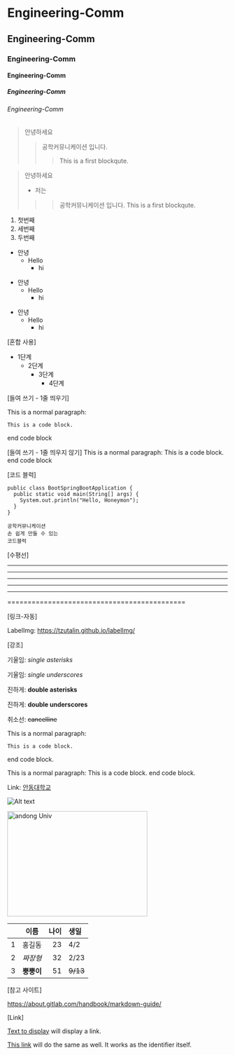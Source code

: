 # Engineering-Comm
## Engineering-Comm
### Engineering-Comm
#### Engineering-Comm
##### Engineering-Comm
###### Engineering-Comm


> 안녕하세요
>> 공학커뮤니케이션 입니다.
>>> This is a first blockqute.


> 안녕하세요
> + 저는 
>>> 공학커뮤니케이션 입니다.
>>> This is a first blockqute.


1) 첫번째
3) 세번째
2) 두번째


+ 안녕
  + Hello
    + hi


* 안녕
  * Hello
    * hi

- 안녕
  - Hello
    - hi
 
[혼합 사용]
 * 1단계
   - 2단계
     + 3단계
       + 4단계


[들여 쓰기 - 1줄 띄우기]

This is a normal paragraph:

    This is a code block.
    
end code block

[들여 쓰기 - 1줄 띄우지 않기]
This is a normal paragraph:
    This is a code block.
end code block

[코드 블럭]

```
public class BootSpringBootApplication {
  public static void main(String[] args) {
    System.out.println("Hello, Honeymon");
  }
}
```

```
공학커뮤니케이션
손 쉽게 만들 수 있는
코드블럭
```

[수평선]

* * *

***

*****

- - -

---------------------------------------

============================================

[링크-자동]

 LabelImg: <https://tzutalin.github.io/labelImg/>
 

[강조]

기울임:  *single asterisks*

기울임:  _single underscores_

진하게:  **double asterisks**

진하게:  __double underscores__

취소선:  ~~cancelline~~


This is a normal paragraph:

    This is a code block.
    
end code block.

This is a normal paragraph:
    This is a code block.
end code block.

Link: [안동대학교][andonglink]

[andonglink]: https://www.andong.ac.kr/main/index.do "Go andong"

![Alt text](https://user-images.githubusercontent.com/79644567/123567063-4a1bd300-d7fc-11eb-9f96-9400608c9db1.PNG "Optional title")

<img src="https://user-images.githubusercontent.com/79644567/123567063-4a1bd300-d7fc-11eb-9f96-9400608c9db1.PNG" width="320px" height="240px" title="px(픽셀) 크기 설정" alt="andong Univ"></img><br/>


| | 이름 | 나이 | 생일 |
| :-: | :-: | -: | :- |
| 1 | 홍길동 | 23 | 4/2 |
| 2 | *짜장형* | 32 | 2/23|
| 3 | __뿡뿡이__ | 51 | ~~9/13~~ |


[참고 사이트]

https://about.gitlab.com/handbook/markdown-guide/

[Link]

[Text to display][identifier] will display a link.

[identifier]:https://www.andong.ac.kr/main/index.do

[This link] will do the same as well. It works as the identifier itself.

[this link]:https://github.com/lhotseshare8400/Engineering-Comm/blob/main/2.6_2_8-queen.py
